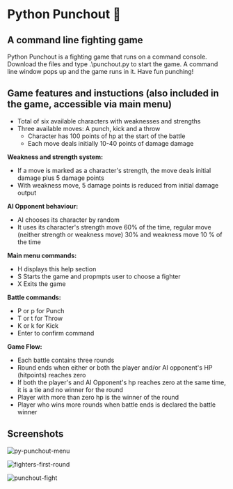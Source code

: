 # Python Punchout 🥊

## A command line fighting game

Python Punchout is a fighting game that runs on a command console. Download the files and type .\punchout.py to start the game. A command line window pops up and the game runs in it. Have fun punching!

## Game features and instuctions (also included in the game, accessible via main menu)

- Total of six available characters with weaknesses and strengths
- Three available moves: A punch, kick and a throw
  - Character has 100 points of hp at the start of the battle
  - Each move deals initially 10-40 points of damage damage

**Weakness and strength system:**

- If a move is marked as a character's strength, the move deals initial damage plus 5 damage points
- With weakness move, 5 damage points is reduced from initial damage output

**AI Opponent behaviour:**

- AI chooses its character by random
- It uses its character's strength move 60% of the time, regular move (neither strength or weakness move) 30% and weakness move 10 % of the time

**Main menu commands:**

- H displays this help section
- S Starts the game and propmpts user to choose a fighter
- X Exits the game

**Battle commands:**

- P or p for Punch
- T or t for Throw
- K or k for Kick
- Enter to confirm command

**Game Flow:**

- Each battle contains three rounds
- Round ends when either or both the player and/or AI opponent's HP (hitpoints) reaches zero
- If both the player's and AI Opponent's hp reaches zero at the same time, it is a tie and no winner for the round
- Player with more than zero hp is the winner of the round
- Player who wins more rounds when battle ends is declared the battle winner

## Screenshots

![py-punchout-menu](https://github.com/AnnaJouppi/Python-Punchout/assets/62011685/1c1a76e5-d7bd-4c4b-bf9a-a869e05de3ce)

![fighters-first-round](https://github.com/AnnaJouppi/Python-Punchout/assets/62011685/e4370189-db55-48ce-ae16-674429a6730c)

![punchout-fight](https://github.com/AnnaJouppi/Python-Punchout/assets/62011685/918c043a-5fbd-4afa-a45e-dd0564e13a7b)

